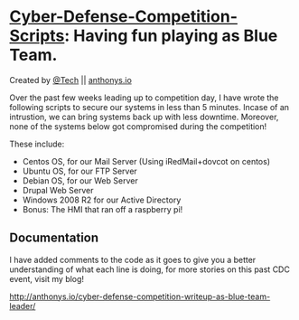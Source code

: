 # [Cyber-Defense-Competition-Scripts](http://anthonys.io/cyber-defense-competition-writeup-as-blue-team-leader/): Having fun playing as Blue Team.

Created by [@Tech](https://twitter.com/Tech) || [anthonys.io](http://anthonys.io)

Over the past few weeks leading up to competition day, I have wrote the following scripts to secure our systems in less than 5 minutes. Incase of an intrustion, we can bring systems back up with less downtime. Moreover, none of the systems below got compromised during the competition!

These include:
+ Centos OS, for our Mail Server (Using iRedMail+dovcot on centos)
+ Ubuntu OS, for our FTP Server
+ Debian OS, for our Web Server
+ Drupal Web Server
+ Windows 2008 R2 for our Active Directory
+ Bonus: The HMI that ran off a raspberry pi!

## Documentation

I have added comments to the code as it goes to give you a better understanding of what each line is doing, for more stories on this past CDC event, visit my blog!

http://anthonys.io/cyber-defense-competition-writeup-as-blue-team-leader/
